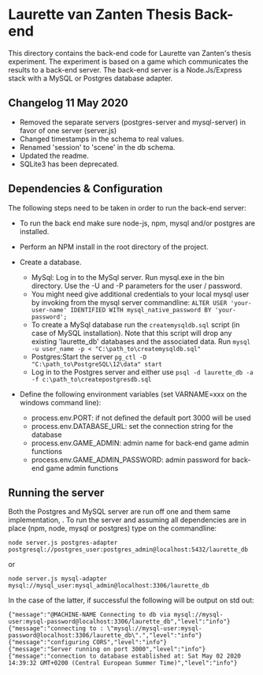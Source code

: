# Laurette van Zanten Thesis Back-end

This directory contains the back-end code for Laurette van Zanten's thesis experiment. The experiment is based on a game which communicates the results to a back-end server. The back-end server is a Node.Js/Express stack with a MySQL or Postgres database adapter. 

## Changelog 11 May 2020

* Removed the separate servers (postgres-server and mysql-server) in favor of one server (server.js)
* Changed timestamps in the schema to real values. 
* Renamed 'session' to 'scene' in the db schema.
* Updated the readme.
* SQLite3 has been deprecated. 

## Dependencies & Configuration

The following steps need to be taken in order to run the back-end server:

* To run the back end make sure node-js, npm, mysql and/or postgres are installed. 

* Perform an NPM install in the root directory of the project.

* Create a database.
  * MySql: Log in to the MySql server. Run mysql.exe in the bin  directory. Use the -U and -P parameters for the user / password.   
  * You might need give additional credentials to your local mysql user by invoking from the mysql server commandline: `ALTER USER 'your-user-name' IDENTIFIED WITH mysql_native_password BY 'your-password';`
  * To create a MySql database run the `createmysqldb.sql` script (in case of MySQL installation). Note that this script will drop any existing 'laurette_db' databases and the associated data. Run `mysql -u user_name -p < "C:\path_to\createmysqldb.sql"`
  * Postgres:Start the server `pg_ctl -D "C:\path_to\PostgreSQL\12\data" start`  
  * Log in to the Postgres server and either use `psql -d laurette_db -a -f c:\path_to\createpostgresdb.sql`

* Define the following environment variables (set VARNAME=xxx on the windows command line):
  * process.env.PORT: if not defined the default port 3000 will be used
  * process.env.DATABASE_URL: set the connection string for the database
  * process.env.GAME_ADMIN: admin name for back-end game admin functions
  * process.env.GAME_ADMIN_PASSWORD: admin password for back-end game admin functions
  
## Running the server

Both the Postgres and MySQL server are run off one and them same implementation, . To run the server and assuming all dependencies are in place (npm, node, mysql or postgres) type on the commandline:

```node server.js postgres-adapter postgresql://postgres_user:postgres_admin@localhost:5432/laurette_db``` 

or 

```node server.js mysql-adapter mysql://mysql_user:mysql_admin@localhost:3306/laurette_db```

In the case of the latter, if successful the following will be output on std out:

```
{"message":"@MACHINE-NAME Connecting to db via mysql://mysql-user:mysql-password@localhost:3306/laurette_db","level":"info"}
{"message":"connecting to : \"mysql://mysql-user:mysql-password@localhost:3306/laurette_db\".","level":"info"}
{"message":"configuring CORS","level":"info"}
{"message":"Server running on port 3000","level":"info"}
{"message":"connection to database established at: Sat May 02 2020 14:39:32 GMT+0200 (Central European Summer Time)","level":"info"}
```
